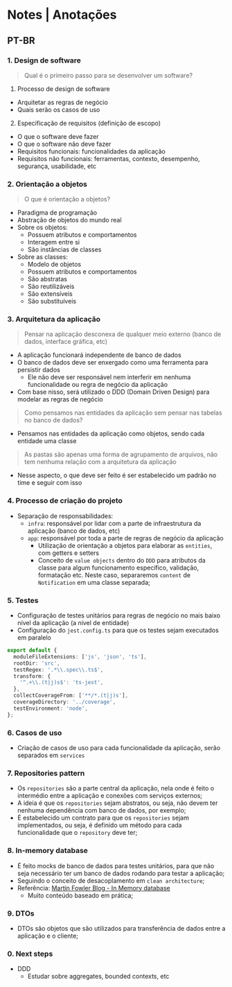 # Notes | Anotações

## PT-BR

### 1. Design de software

> Qual é o primeiro passo para se desenvolver um software?

1. Processo de design de software
  * Arquitetar as regras de negócio
  * Quais serão os casos de uso
2. Especificação de requisitos (definição de escopo)
  * O que o software deve fazer
  * O que o software não deve fazer
  * Requisitos funcionais: funcionalidades da aplicação
  * Requisitos não funcionais: ferramentas, contexto, desempenho, segurança, usabilidade, etc

### 2. Orientação a objetos

> O que é orientação a objetos?

* Paradigma de programação
* Abstração de objetos do mundo real
* Sobre os objetos:
  * Possuem atributos e comportamentos
  * Interagem entre si
  * São instâncias de classes
* Sobre as classes:
  * Modelo de objetos
  * Possuem atributos e comportamentos
  * São abstratas
  * São reutilizáveis
  * São extensíveis
  * São substituíveis

### 3. Arquitetura da aplicação

> Pensar na aplicação desconexa de qualquer meio externo (banco de dados, interface gráfica, etc)

* A aplicação funcionará independente de banco de dados
* O banco de dados deve ser enxergado como uma ferramenta para persistir dados
  * Ele não deve ser responsável nem interferir em nenhuma funcionalidade ou regra de negócio da aplicação
* Com base nisso, será utilizado o DDD (Domain Driven Design) para modelar as regras de negócio

> Como pensamos nas entidades da aplicação sem pensar nas tabelas no banco de dados?

* Pensamos nas entidades da aplicação como objetos, sendo cada entidade uma classe

> As pastas são apenas uma forma de agrupamento de arquivos, não tem nenhuma relação com a arquitetura da aplicação

* Nesse aspecto, o que deve ser feito é ser estabelecido um padrão no time e seguir com isso

### 4. Processo de criação do projeto

* Separação de responsabilidades:
  * `infra`: responsável por lidar com a parte de infraestrutura da aplicação (banco de dados, etc)
  * `app`: responsável por toda a parte de regras de negócio da aplicação
    * Utilização de orientação a objetos para elaborar as `entities`, com getters e setters
    * Conceito de `value objects` dentro do `DDD` para atributos da classe para algum funcionamento específico, validação, formatação etc. Neste caso, separaremos `content` de `Notification` em uma classe separada;

### 5. Testes

* Configuração de testes unitários para regras de negócio no mais baixo nível da aplicação (a nível de entidade)
* Configuração do `jest.config.ts` para que os testes sejam executados em paralelo
```ts
export default {
  moduleFileExtensions: ['js', 'json', 'ts'],
  rootDir: 'src',
  testRegex: '.*\\.spec\\.ts$',
  transform: {
    '^.+\\.(t|j)s$': 'ts-jest',
  },
  collectCoverageFrom: ['**/*.(t|j)s'],
  coverageDirectory: '../coverage',
  testEnvironment: 'node',
};
```

### 6. Casos de uso

* Criação de casos de uso para cada funcionalidade da aplicação, serão separados em `services`

### 7. Repositories pattern

* Os `repositories` são a parte central da aplicação, nela onde é feito o intermédio entre a aplicação e conexões com serviços externos;
* A ideia é que os `repositories` sejam abstratos, ou seja, não devem ter nenhuma dependência com banco de dados, por exemplo;
* É estabelecido um contrato para que os `repositories` sejam implementados, ou seja, é definido um método para cada funcionalidade que o `repository` deve ter;

### 8. In-memory database

* É feito mocks de banco de dados para testes unitários, para que não seja necessário ter um banco de dados rodando para testar a aplicação;
* Seguindo o conceito de desacoplamento em `clean architecture`;
* Referência: [Martin Fowler Blog - In Memory database](https://)
  * Muito conteúdo baseado em prática;

### 9. DTOs

* DTOs são objetos que são utilizados para transferência de dados entre a aplicação e o cliente;

### 0. Next steps

* DDD
  * Estudar sobre aggregates, bounded contexts, etc



